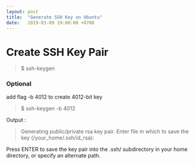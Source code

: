 ```yaml
---
layout: post
title:  "Generate SSH Key on Ubuntu"
date:   2019-03-09 19:00:00 +0700
---
```

# Create SSH Key Pair

>$ ssh-keygen

### Optional

add flag -b 4012 to create 4012-bit key
>$ ssh-keygen -b 4012

Output :
>Generating public/private rsa key pair.
>Enter file in which to save the key (/your_home/.ssh/id_rsa):

Press ENTER to save the key pair into the .ssh/ subdirectory in your home directory, or specify an alternate path.